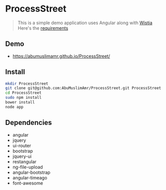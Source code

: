 # ProcessStreet
> This is a simple demo application uses Angular along with [Wistia](http://wistia.com/) <br>
> Here's the [requirements](https://www.evernote.com/shard/s12/sh/d23cf93d-6602-40dc-8177-099487676390/7d698c1680e0a319)

## Demo
- https://abumuslimamr.github.io/ProcessStreet/

## Install
```bash
mkdir ProcessStreet
git clone git@github.com:AbuMuslimAmr/ProcessStreet.git ProcessStreet
cd ProcessStreet
sudo npm install
bower install
node app
```

## Dependencies
- angular
- jquery
- ui-router
- bootstrap
- jquery-ui
- restangular
- ng-file-upload
- angular-bootstrap
- angular-timeago
- font-awesome
